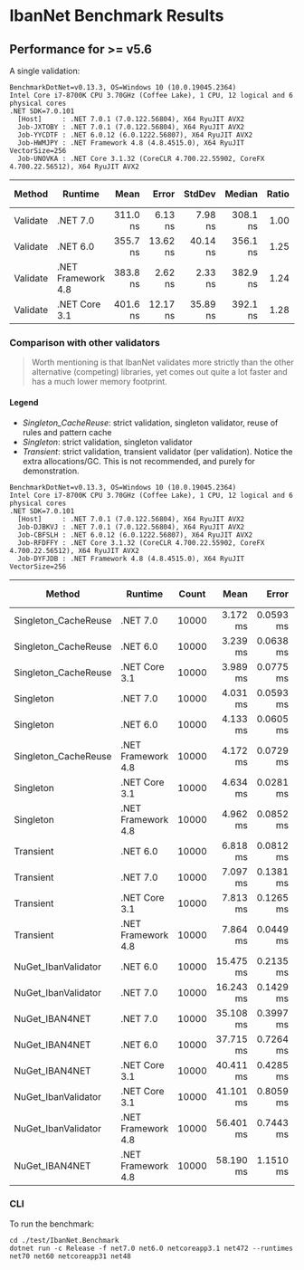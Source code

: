 # IbanNet Benchmark Results

## Performance for >= v5.6

A single validation:

```
BenchmarkDotNet=v0.13.3, OS=Windows 10 (10.0.19045.2364)
Intel Core i7-8700K CPU 3.70GHz (Coffee Lake), 1 CPU, 12 logical and 6 physical cores
.NET SDK=7.0.101
  [Host]     : .NET 7.0.1 (7.0.122.56804), X64 RyuJIT AVX2
  Job-JXTOBY : .NET 7.0.1 (7.0.122.56804), X64 RyuJIT AVX2
  Job-YYCDTF : .NET 6.0.12 (6.0.1222.56807), X64 RyuJIT AVX2
  Job-HWMJPY : .NET Framework 4.8 (4.8.4515.0), X64 RyuJIT VectorSize=256
  Job-UNOVKA : .NET Core 3.1.32 (CoreCLR 4.700.22.55902, CoreFX 4.700.22.56512), X64 RyuJIT AVX2
```

|   Method |            Runtime |     Mean |    Error |   StdDev |   Median | Ratio | RatioSD |   Gen0 | Allocated | Alloc Ratio |
|--------- |------------------- |---------:|---------:|---------:|---------:|------:|--------:|-------:|----------:|------------:|
| Validate |           .NET 7.0 | 311.0 ns |  6.13 ns |  7.98 ns | 308.1 ns |  1.00 |    0.00 | 0.0277 |     176 B |        1.00 |
| Validate |           .NET 6.0 | 355.7 ns | 13.62 ns | 40.14 ns | 356.1 ns |  1.25 |    0.10 | 0.0277 |     176 B |        1.00 |
| Validate | .NET Framework 4.8 | 383.8 ns |  2.62 ns |  2.33 ns | 382.9 ns |  1.24 |    0.04 | 0.0277 |     177 B |        1.01 |
| Validate |      .NET Core 3.1 | 401.6 ns | 12.17 ns | 35.89 ns | 392.1 ns |  1.28 |    0.12 | 0.0277 |     176 B |        1.00 |

### Comparison with other validators

> Worth mentioning is that IbanNet validates more strictly than the other alternative (competing) libraries, yet comes out quite a lot faster and has a much lower memory footprint.

#### Legend

- *Singleton_CacheReuse*: strict validation, singleton validator, reuse of rules and pattern cache
- *Singleton*: strict validation, singleton validator
- *Transient*: strict validation, transient validator (per validation). Notice the extra allocations/GC. This is not recommended, and purely for demonstration.

```
BenchmarkDotNet=v0.13.3, OS=Windows 10 (10.0.19045.2364)
Intel Core i7-8700K CPU 3.70GHz (Coffee Lake), 1 CPU, 12 logical and 6 physical cores
.NET SDK=7.0.101
  [Host]     : .NET 7.0.1 (7.0.122.56804), X64 RyuJIT AVX2
  Job-DJBKVJ : .NET 7.0.1 (7.0.122.56804), X64 RyuJIT AVX2
  Job-CBFSLH : .NET 6.0.12 (6.0.1222.56807), X64 RyuJIT AVX2
  Job-RFDFFY : .NET Core 3.1.32 (CoreCLR 4.700.22.55902, CoreFX 4.700.22.56512), X64 RyuJIT AVX2
  Job-DYFJDB : .NET Framework 4.8 (4.8.4515.0), X64 RyuJIT VectorSize=256
```

|               Method |            Runtime | Count |      Mean |     Error |    StdDev | Ratio | RatioSD |      Gen0 | Allocated | Alloc Ratio |
|--------------------- |------------------- |------ |----------:|----------:|----------:|------:|--------:|----------:|----------:|------------:|
| Singleton_CacheReuse |           .NET 7.0 | 10000 |  3.172 ms | 0.0593 ms | 0.0554 ms |  0.79 |    0.02 |  277.3438 |   1.68 MB |        0.99 |
| Singleton_CacheReuse |           .NET 6.0 | 10000 |  3.239 ms | 0.0638 ms | 0.0597 ms |  0.80 |    0.02 |  277.3438 |   1.68 MB |        0.99 |
| Singleton_CacheReuse |      .NET Core 3.1 | 10000 |  3.989 ms | 0.0775 ms | 0.0647 ms |  0.99 |    0.02 |  273.4375 |   1.68 MB |        0.99 |
|            Singleton |           .NET 7.0 | 10000 |  4.031 ms | 0.0593 ms | 0.0554 ms |  1.00 |    0.00 |  281.2500 |    1.7 MB |        1.00 |
|            Singleton |           .NET 6.0 | 10000 |  4.133 ms | 0.0605 ms | 0.0505 ms |  1.02 |    0.02 |  281.2500 |    1.7 MB |        1.00 |
| Singleton_CacheReuse | .NET Framework 4.8 | 10000 |  4.172 ms | 0.0729 ms | 0.1069 ms |  1.05 |    0.03 |  273.4375 |   1.68 MB |        0.99 |
|            Singleton |      .NET Core 3.1 | 10000 |  4.634 ms | 0.0281 ms | 0.0234 ms |  1.15 |    0.02 |  281.2500 |    1.7 MB |        1.00 |
|            Singleton | .NET Framework 4.8 | 10000 |  4.962 ms | 0.0852 ms | 0.0711 ms |  1.23 |    0.03 |  281.2500 |   1.71 MB |        1.00 |
|            Transient |           .NET 6.0 | 10000 |  6.818 ms | 0.0812 ms | 0.0720 ms |  1.69 |    0.04 | 1250.0000 |    7.5 MB |        4.40 |
|            Transient |           .NET 7.0 | 10000 |  7.097 ms | 0.1381 ms | 0.1478 ms |  1.76 |    0.04 | 1250.0000 |    7.5 MB |        4.40 |
|            Transient |      .NET Core 3.1 | 10000 |  7.813 ms | 0.1265 ms | 0.1505 ms |  1.95 |    0.03 | 1250.0000 |    7.5 MB |        4.40 |
|            Transient | .NET Framework 4.8 | 10000 |  7.864 ms | 0.0449 ms | 0.0375 ms |  1.95 |    0.03 | 1265.6250 |   7.68 MB |        4.51 |
|  NuGet_IbanValidator |           .NET 6.0 | 10000 | 15.475 ms | 0.2135 ms | 0.1997 ms |  3.84 |    0.06 | 3531.2500 |  21.21 MB |       12.45 |
|  NuGet_IbanValidator |           .NET 7.0 | 10000 | 16.243 ms | 0.1429 ms | 0.1115 ms |  4.02 |    0.06 | 3531.2500 |  21.14 MB |       12.42 |
|       NuGet_IBAN4NET |           .NET 7.0 | 10000 | 35.108 ms | 0.3997 ms | 0.3544 ms |  8.71 |    0.13 | 1733.3333 |  10.48 MB |        6.15 |
|       NuGet_IBAN4NET |           .NET 6.0 | 10000 | 37.715 ms | 0.7264 ms | 0.7460 ms |  9.36 |    0.19 | 1714.2857 |  10.48 MB |        6.15 |
|       NuGet_IBAN4NET |      .NET Core 3.1 | 10000 | 40.411 ms | 0.4285 ms | 0.4008 ms | 10.03 |    0.21 | 1692.3077 |  10.48 MB |        6.15 |
|  NuGet_IbanValidator |      .NET Core 3.1 | 10000 | 41.101 ms | 0.8059 ms | 0.8957 ms | 10.19 |    0.30 | 8461.5385 |  51.08 MB |       30.00 |
|  NuGet_IbanValidator | .NET Framework 4.8 | 10000 | 56.401 ms | 0.7443 ms | 0.6962 ms | 14.00 |    0.33 | 6888.8889 |  41.73 MB |       24.50 |
|       NuGet_IBAN4NET | .NET Framework 4.8 | 10000 | 58.190 ms | 1.1510 ms | 1.5365 ms | 14.54 |    0.42 | 2000.0000 |  12.38 MB |        7.27 |

### CLI

To run the benchmark:
```
cd ./test/IbanNet.Benchmark
dotnet run -c Release -f net7.0 net6.0 netcoreapp3.1 net472 --runtimes net70 net60 netcoreapp31 net48
```

